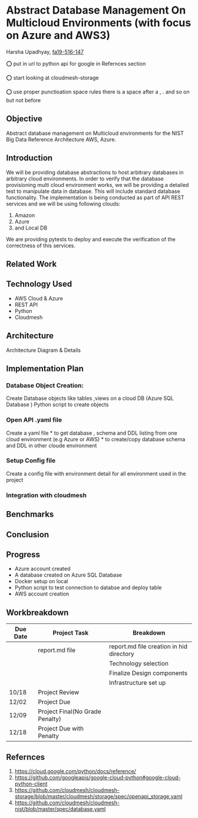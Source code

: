 # Abstract Database Management On Multicloud Environments (with focus on Azure and AWS3)

Harsha Upadhyay, [fa19-516-147](https://github.com/cloudmesh-community/fa19-516-147/edit/master/project/report.md)

:o: put in url to python api for google in Refernces section

:o: start looking at cloudmesh-storage  

:o: use proper punctioation space rules there is a space after a , . and so on but not before

## Objective

Abstract database management on Multicloud environments for the NIST Big Data Reference Architecture AWS, Azure.

## Introduction

We will be providing database abstractions to host arbitrary databases in arbitrary 
cloud environments. In order to verify that the database provisioning multi cloud 
environment works, we will be providing a detailed test to manipulate data in database. 
This will include standard database functionality. The implementation is being conducted as 
part of API REST services and we will be using following clouds: 

1. Amazon
1. Azure 
1. and Local DB

We are providing pytests to deploy and execute the verification of the correctness of this services.

## Related Work


## Technology Used

 * AWS Cloud  & Azure 
 * REST API
 * Python
 * Cloudmesh

## Architecture 

Architecture Diagram & Details 

## Implementation Plan 

 ### Database Object Creation: 
   Create Database objects like tables ,views  on a cloud DB (Azure SQL Database )
   Python script to create objects 
 
 ### Open API .yaml file
   Create a yaml file 
     * to get database , schema and DDL listing from one cloud environment (e.g Azure or AWS)
     * to create/copy database schema and DDL in other cloude environment 
 
 ### Setup Config file
   Create a config file with environment detail for all environment used in the project
  
 ### Integration with cloudmesh 
   
  
## Benchmarks

## Conclusion

## Progress
  * Azure account created
  * A database created on Azure SQL Database
  * Docker setup on local
  * Python script to test connection to databse and deploy table
  * AWS account creation

## Workbreakdown


|Due Date | Project Task                      | Breakdown                                   |
|---------|-----------------------------------| --------------------------------------------|
|         | report.md file                    | report.md file creation in hid directory    |
|         |                                   | Technology selection                        |
|         |                                   | Finalize Design components                  |
|         |                                   | Infrastructure set up                       |
|10/18    | Project Review                    |                                             |
|12/02    | Project Due                       |                                             |
|12/09    | Project Final(No Grade Penalty)   |                                             |
|12/18    | Project Due with Penalty          |                                             |

## Refernces

1. <https://cloud.google.com/python/docs/reference/>
1. <https://github.com/googleapis/google-cloud-python#google-cloud-python-client>
1. <https://github.com/cloudmesh/cloudmesh-storage/blob/master/cloudmesh/storage/spec/openapi_storage.yaml>
1. <https://github.com/cloudmesh/cloudmesh-nist/blob/master/spec/database.yaml>
